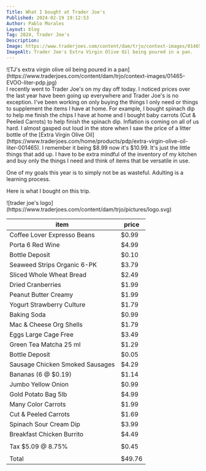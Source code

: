 ```yaml
---
Title: What I bought at Trader Joe's
Published: 2024-02-19 19:12:53
Author: Pablo Morales
Layout: blog
Tag: 2024, Trader Joe's
Description: 
Image: https://www.traderjoes.com/content/dam/trjo/context-images/01465-EVOO-liter-pdp.jpg
ImageAlt: Trader Joe's Extra Virgin Olive Oil being poured in a pan.
---
```

<div class="w-50 black-40 pa2 measure center f1 v-mid" markdown="1">
![TJ's extra virgin olive oil being poured in a pan](https://www.traderjoes.com/content/dam/trjo/context-images/01465-EVOO-liter-pdp.jpg)
</div>
I recently went to Trader Joe's on my day off today. I noticed prices over the last year have been going up everywhere and Trader Joe's is no exception. I've been working on only buying the things I only need or things to supplement the items I have at home. For example, I bought spinach dip to help me finish the chips I have at home and I bought baby carrots (Cut &amp; Peeled Carrots) to help finish the spinach dip. Inflation is coming on all of us hard. I almost gasped out loud in the store when I saw the price of a litter bottle of the [Extra Virgin Olive Oil](https://www.traderjoes.com/home/products/pdp/extra-virgin-olive-oil-liter-001465). I remember it being $8.99 now it's $10.99. It's just the little things that add up. I have to be extra mindful of the inventory of my kitchen and buy only the things I need and think of items that be versatile in use. 

One of my goals this year is to simply not be as wasteful. Adulting is a learning process.

Here is what I bought on this trip. 

<div class="measure center">
<p class="black-40 measure center f1" markdown="1">
![trader joe's logo](https://www.traderjoes.com/content/dam/trjo/pictures/logo.svg)
</p>
<table class="h-product ba table table-bordered table-hover table-condensed shadow-2">
<thead><tr><th title="Field #1">item</th>
<th title="Field #2">price</th>
</tr></thead>
<tbody><tr>
<td class="p-name">Coffee Lover Expresso Beans</td>
<td class="p-price">$0.99</td>
</tr>
<tr>
<td class="p-name">Porta 6 Red Wine</td>
<td class="p-price">$4.99</td>
</tr>
<tr>
<td class="p-name">Bottle Deposit</td>
<td class="p-price">$0.10</td>
</tr>
<tr>
<td class="p-name">Seaweed Strips Organic 6-PK</td>
<td class="p-price">$3.79</td>
</tr>
<tr>
<td class="p-name">Sliced Whole Wheat Bread</td>
<td class="p-price">$2.49</td>
</tr>
<tr>
<td class="p-name">Dried Cranberries</td>
<td class="p-price">$1.99</td>
</tr>
<tr>
<td class="p-name">Peanut Butter Creamy</td>
<td class="p-price">$1.99</td>
</tr>
<tr>
<td class="p-name">Yogurt Strawberry Culture</td>
<td class="p-price">$1.79</td>
</tr>
<tr>
<td class="p-name">Baking Soda</td>
<td class="p-price">$0.99</td>
</tr>
<tr>
<td class="p-name">Mac &amp; Cheese Org Shells</td>
<td class="p-price">$1.79</td>
</tr>
<tr>
<td class="p-name">Eggs Large Cage Free</td>
<td class="p-price">$3.49</td>
</tr>
<tr>
<td class="p-name">Green Tea Matcha 25 ml</td>
<td class="p-price">$1.29</td>
</tr>
<tr>
<td class="p-name">Bottle Deposit</td>
<td class="p-price">$0.05</td>
</tr>
<tr>
<td class="p-name">Sausage Chicken Smoked Sausages</td>
<td class="p-price">$4.29</td>
</tr>
<tr>
<td class="p-name">Bananas (6 @ $0.19)</td>
<td class="p-price">$1.14</td>
</tr>
<tr>
<td class="p-name">Jumbo Yellow Onion</td>
<td class="p-price">$0.99</td>
</tr>
<tr>
<td class="p-name">Gold Potato Bag 5lb</td>
<td class="p-price">$4.99</td>
</tr>
<tr>
<td class="p-name">Many Color Carrots</td>
<td class="p-price">$1.99</td>
</tr>
<tr>
<td class="p-name">Cut &amp; Peeled Carrots</td>
<td class="p-price">$1.69</td>
</tr>
<tr>
<td class="p-name">Spinach Sour Cream Dip</td>
<td class="p-price">$3.99</td>
</tr>
<tr>
<td class="p-name">Breakfast Chicken Burrito</td>
<td class="p-price">$4.49</td>
</tr>
<tr>
<td> </td>
<td> </td>
</tr>
<tr class="i">
<td>Tax $5.09 @ 8.75%</td>
<td>$0.45</td>
</tr>
<tr>
<td> </td>
<td> </td>
</tr>
<tr class="b">
<td>Total</td>
<td>$49.76</td>
</tr>
</tbody></table>
</div>
